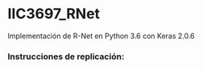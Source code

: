 # IIC3697_RNet
Implementación de R-Net en Python 3.6 con Keras 2.0.6

### Instrucciones de replicación:


